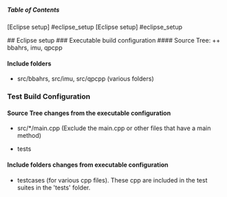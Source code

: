 ##### Table of Contents  
[Eclipse setup] #eclipse_setup
[Eclipse setup] #eclipse_setup  

<a name="eclipse_setup"/>
## Eclipse setup
### Executable build configuration
#### Source Tree:
++ bbahrs, imu, qpcpp

#### Include folders
+ src/bbahrs, src/imu, src/qpcpp (various folders)

### Test Build Configuration 

#### Source Tree changes from the executable configuration
- src/*/main.cpp (Exclude the main.cpp or other files that have a main method)
+ tests

#### Include folders changes from executable configuration
+ testcases (for various cpp files). These cpp are included in the test suites in the 'tests' folder.

